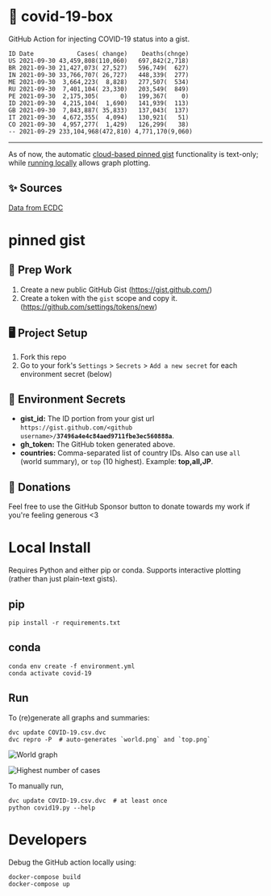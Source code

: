 # 🏥 covid-19-box

GitHub Action for injecting COVID-19 status into a gist.

```
ID Date            Cases( change)    Deaths(chnge)
US 2021-09-30 43,459,808(110,060)   697,842(2,718)
BR 2021-09-30 21,427,073( 27,527)   596,749(  627)
IN 2021-09-30 33,766,707( 26,727)   448,339(  277)
ME 2021-09-30  3,664,223(  8,828)   277,507(  534)
RU 2021-09-30  7,401,104( 23,330)   203,549(  849)
PE 2021-09-30  2,175,305(      0)   199,367(    0)
ID 2021-09-30  4,215,104(  1,690)   141,939(  113)
GB 2021-09-30  7,843,887( 35,833)   137,043(  137)
IT 2021-09-30  4,672,355(  4,094)   130,921(   51)
CO 2021-09-30  4,957,277(  1,429)   126,299(   38)
-- 2021-09-29 233,104,968(472,810) 4,771,170(9,060)
```

---

As of now, the automatic [cloud-based pinned gist](#pinned-gist) functionality is text-only;
while [running locally](#local-install) allows graph plotting.

## ✨ Sources

[Data from ECDC](https://www.ecdc.europa.eu/en/publications-data/download-todays-data-geographic-distribution-covid-19-cases-worldwide)

# pinned gist

## 🎒 Prep Work
1. Create a new public GitHub Gist (https://gist.github.com/)
1. Create a token with the `gist` scope and copy it. (https://github.com/settings/tokens/new)

## 🖥 Project Setup
1. Fork this repo
1. Go to your fork's `Settings` > `Secrets` > `Add a new secret` for each environment secret (below)

## 🤫 Environment Secrets
- **gist_id:** The ID portion from your gist url `https://gist.github.com/<github username>/`**`37496a4e4c84aed9711fbe3ec560888a`**.
- **gh_token:** The GitHub token generated above.
- **countries:** Comma-separated list of country IDs. Also can use `all` (world summary), or `top` (10 highest). Example: **top,all,JP**.

## 💸 Donations

Feel free to use the GitHub Sponsor button to donate towards my work if you're feeling generous <3

# Local Install

Requires Python and either pip or conda. Supports interactive plotting (rather than just plain-text gists).

## pip

```
pip install -r requirements.txt
```

## conda

```
conda env create -f environment.yml
conda activate covid-19
```

## Run

To (re)generate all graphs and summaries:

```
dvc update COVID-19.csv.dvc
dvc repro -P  # auto-generates `world.png` and `top.png`
```

![World graph](world.png)

![Highest number of cases](top.png)

To manually run,

```
dvc update COVID-19.csv.dvc  # at least once
python covid19.py --help
```

# Developers

Debug the GitHub action locally using:

```
docker-compose build
docker-compose up
```
